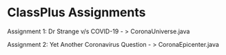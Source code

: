 # ClassPlus Assignments

Assignment 1: Dr Strange v/s COVID-19 - > CoronaUniverse.java

Assignment 2: Yet Another Coronavirus Question - > CoronaEpicenter.java
